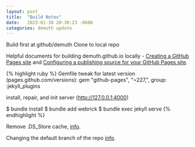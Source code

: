 ```yaml
---
layout: post
title:  "Build Notes"
date:   2023-01-30 20:30:23 -0600
categories: demuth update
---
```


Build first at github/demuth
Clone to local repo

Helpful documents for building demuth.github.io locally - [Creating a GitHub Pages site][useful-build1] and [Configuring a publishing source for your GitHub Pages site][useful-build2].


{% highlight ruby %}
Gemfile tweak for latest version (pages.github.com/versions): gem "github-pages", "~227,", group: :jekyll_plugins

install, repair, and init server (http://127.0.0.1:4000)

$ bundle install
$ bundle add webrick
$ bundle exec jekyll serve
{% endhighlight %}

Remove .DS_Store cache, [info][rm-ds-store].

Changing the default branch of the repo [info][change-default-branch].


[jekyll-docs]: https://jekyllrb.com/docs/home
[jekyll-gh]:   https://github.com/jekyll/jekyll
[jekyll-talk]: https://talk.jekyllrb.com/
[useful-build1]: https://docs.github.com/en/pages/getting-started-with-github-pages/creating-a-github-pages-site
[useful-build2]: https://docs.github.com/en/pages/getting-started-with-github-pages/configuring-a-publishing-source-for-your-github-pages-site
[rm-ds-store]: https://www.linkedin.com/pulse/how-remove-dsstore-files-from-git-repositories-chandan-thakur/
[change-default-branch]: https://docs.github.com/en/repositories/configuring-branches-and-merges-in-your-repository/managing-branches-in-your-repository/changing-the-default-branch
